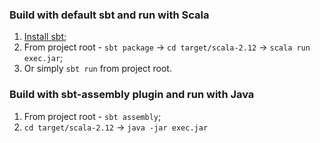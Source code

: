 ### Build with default sbt and run with Scala
1. [Install sbt](https://www.scala-sbt.org/download.html);
2. From project root - `sbt package` -> `cd target/scala-2.12` -> `scala run exec.jar`;
3. Or simply `sbt run` from project root.

### Build with sbt-assembly plugin and run with Java
1. From project root - `sbt assembly`;
2. `cd target/scala-2.12` -> `java -jar exec.jar`